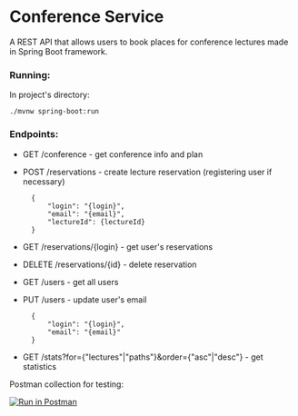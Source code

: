 # Conference Service

A REST API that allows users to book places for conference lectures made in Spring Boot framework.

### Running:

In project's directory:

    ./mvnw spring-boot:run

### Endpoints:

- GET /conference - get conference info and plan
- POST /reservations - create lecture reservation (registering user if necessary)

        {
            "login": "{login}",
            "email": "{email}",
            "lectureId": {lectureId}
        }

- GET /reservations/{login} - get user's reservations
- DELETE /reservations/{id} - delete reservation
- GET /users - get all users
- PUT /users - update user's email

        {
            "login": "{login}",
            "email": "{email}"
        }

- GET /stats?for={"lectures"|"paths"}&order={"asc"|"desc"} - get statistics

Postman collection for testing:

[![Run in Postman](https://run.pstmn.io/button.svg)](https://app.getpostman.com/run-collection/2730052-38760c4c-13fd-46d7-ab3d-41f3eaba7e34?action=collection%2Ffork&source=rip_markdown&collection-url=entityId%3D2730052-38760c4c-13fd-46d7-ab3d-41f3eaba7e34%26entityType%3Dcollection%26workspaceId%3D7cc53cfd-41d7-4e0c-83e4-fbe884b9236e)